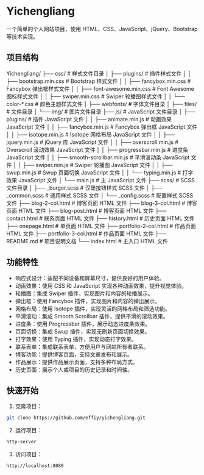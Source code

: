 # Yichengliang

一个简单的个人网站项目，使用 HTML、CSS、JavaScript、jQuery、Bootstrap 等技术实现。

## 项目结构

Yichengliang/
├── css/ # 样式文件目录
│ ├── plugins/ # 插件样式文件
│ │ ├── bootstrap.min.css # Bootstrap 样式文件
│ │ ├── fancybox.min.css # Fancybox 弹出框样式文件
│ │ ├── font-awesome.min.css # Font Awesome 图标样式文件
│ │ ├── swiper.min.css # Swiper 轮播图样式文件
│ │ └── color-\*.css # 颜色主题样式文件
│ ├── webfonts/ # 字体文件目录
│ ├── files/ # 文件目录
│ └── img/ # 图片文件目录
├── js/ # JavaScript 文件目录
│ ├── plugins/ # 插件 JavaScript 文件
│ │ ├── animate.min.js # 动画效果 JavaScript 文件
│ │ ├── fancybox.min.js # Fancybox 弹出框 JavaScript 文件
│ │ ├── isotope.min.js # Isotope 网格布局 JavaScript 文件
│ │ ├── jquery.min.js # jQuery 库 JavaScript 文件
│ │ ├── overscroll.min.js # Overscroll 滚动效果 JavaScript 文件
│ │ ├── progressbar.min.js # 进度条 JavaScript 文件
│ │ ├── smooth-scrollbar.min.js # 平滑滚动条 JavaScript 文件
│ │ ├── swiper.min.js # Swiper 轮播图 JavaScript 文件
│ │ ├── swup.min.js # Swup 页面切换 JavaScript 文件
│ │ └── typing.min.js # 打字效果 JavaScript 文件
│ └── main.js # 主 JavaScript 文件
├── scss/ # SCSS 文件目录
│ ├── \_burger.scss # 汉堡按钮样式 SCSS 文件
│ ├── \_common.scss # 通用样式 SCSS 文件
│ └── \_config.scss # 配置样式 SCSS 文件
├── blog-2-col.html # 博客页面 HTML 文件
├── blog-3-col.html # 博客页面 HTML 文件
├── blog-post.html # 博客页面 HTML 文件
├── contact.html # 联系页面 HTML 文件
├── history.html # 历史页面 HTML 文件
├── onepage.html # 单页面 HTML 文件
├── portfolio-2-col.html # 作品页面 HTML 文件
├── portfolio-3-col.html # 作品页面 HTML 文件
├── README.md # 项目说明文档
└── index.html # 主入口 HTML 文件

## 功能特性

- 响应式设计：适配不同设备和屏幕尺寸，提供良好的用户体验。
- 动画效果：使用 CSS 和 JavaScript 实现各种动画效果，提升视觉体验。
- 轮播图：集成 Swiper 插件，实现图片和内容的轮播展示。
- 弹出框：使用 Fancybox 插件，实现图片和内容的弹出展示。
- 网格布局：使用 Isotope 插件，实现灵活的网格布局和筛选功能。
- 平滑滚动：集成 Smooth Scrollbar 插件，提供平滑的滚动效果。
- 进度条：使用 Progressbar 插件，展示动态进度条效果。
- 页面切换：集成 Swup 插件，实现无刷新页面切换效果。
- 打字效果：使用 Typing 插件，实现动态打字效果。
- 联系表单：集成联系表单，方便用户与网站所有者联系。
- 博客功能：提供博客页面，支持文章发布和展示。
- 作品展示：提供作品展示页面，支持多种布局方式。
- 历史页面：展示个人或项目的历史记录和时间轴。

## 快速开始

1. 克隆项目：

```bash
git clone https://github.com/effiy/yichengliang.git
```

2. 运行项目：

```bash
http-server
```

3. 访问项目：

```bash
http://localhost:8080
```
